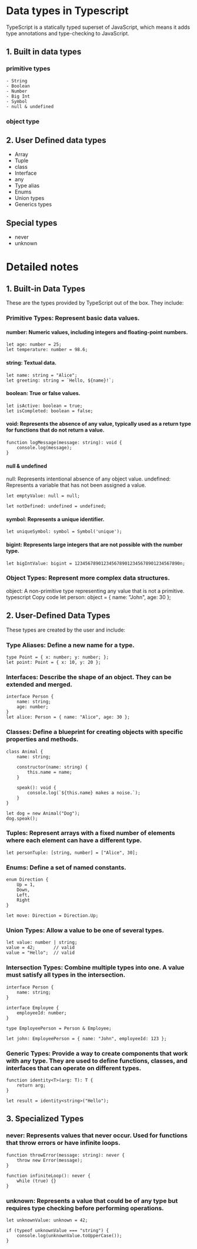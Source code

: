 # Data types in Typescript
TypeScript is a statically typed superset of JavaScript, which means it adds type annotations and type-checking to JavaScript.

## 1. Built in data types

### primitive types
    - String
    - Boolean
    - Number
    - Big Int
    - Symbol
    - null & undefined
### object type


## 2. User Defined data types

- Array
- Tuple
- class 
- Interface
- any
- Type alias
- Enums
- Union types
- Generics types

## Special types

- never 
- unknown

# Detailed notes
## 1. Built-in Data Types

These are the types provided by TypeScript out of the box. They include:

### Primitive Types: Represent basic data values.

#### number: Numeric values, including integers and floating-point numbers.
```
let age: number = 25;
let temperature: number = 98.6;
```
#### string: Textual data.
```
let name: string = "Alice";
let greeting: string = `Hello, ${name}!`;
```

#### boolean: True or false values.
```
let isActive: boolean = true;
let isCompleted: boolean = false;
```

#### void: Represents the absence of any value, typically used as a return type for functions that do not return a value.
```
function logMessage(message: string): void {
    console.log(message);
}
```

#### null & undefined
null: Represents intentional absence of any object value. 
undefined: Represents a variable that has not been assigned a value.
```
let emptyValue: null = null;

let notDefined: undefined = undefined;
```

#### symbol: Represents a unique identifier.

```
let uniqueSymbol: symbol = Symbol('unique');
```
#### bigint: Represents large integers that are not possible with the number type.

```
let bigIntValue: bigint = 1234567890123456789012345678901234567890n;
```

### Object Types: Represent more complex data structures.

object: A non-primitive type representing any value that is not a primitive.
typescript
Copy code
let person: object = { name: "John", age: 30 };

## 2. User-Defined Data Types
These types are created by the user and include:

### Type Aliases: Define a new name for a type.

```
type Point = { x: number; y: number; };
let point: Point = { x: 10, y: 20 };
```
### Interfaces: Describe the shape of an object. They can be extended and merged.
```
interface Person {
    name: string;
    age: number;
}
let alice: Person = { name: "Alice", age: 30 };
```

### Classes: Define a blueprint for creating objects with specific properties and methods.

```
class Animal {
    name: string;

    constructor(name: string) {
        this.name = name;
    }

    speak(): void {
        console.log(`${this.name} makes a noise.`);
    }
}

let dog = new Animal("Dog");
dog.speak();
```
### Tuples: Represent arrays with a fixed number of elements where each element can have a different type.

```
let personTuple: [string, number] = ["Alice", 30];
```

### Enums: Define a set of named constants.
```
enum Direction {
    Up = 1,
    Down,
    Left,
    Right
}

let move: Direction = Direction.Up;
```
### Union Types: Allow a value to be one of several types.

```
let value: number | string;
value = 42;       // valid
value = "Hello";  // valid
```

### Intersection Types: Combine multiple types into one. A value must satisfy all types in the intersection.

```
interface Person {
    name: string;
}

interface Employee {
    employeeId: number;
}

type EmployeePerson = Person & Employee;

let john: EmployeePerson = { name: "John", employeeId: 123 };
```
### Generic Types: Provide a way to create components that work with any type. They are used to define functions, classes, and interfaces that can operate on different types.

```
function identity<T>(arg: T): T {
    return arg;
}

let result = identity<string>("Hello");
```

## 3. Specialized Types
### never: Represents values that never occur. Used for functions that throw errors or have infinite loops.

```
function throwError(message: string): never {
    throw new Error(message);
}

function infiniteLoop(): never {
    while (true) {}
}
```
### unknown: Represents a value that could be of any type but requires type checking before performing operations.

```
let unknownValue: unknown = 42;

if (typeof unknownValue === "string") {
    console.log(unknownValue.toUpperCase());
}
```
